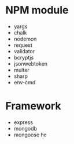 # NPM module
- yargs
- chalk
- nodemon
- request
- validator
- bcryptjs
- jsonwebtoken
- multer
- sharp
- env-cmd
# Framework
- express
- mongodb
- mongoose
he